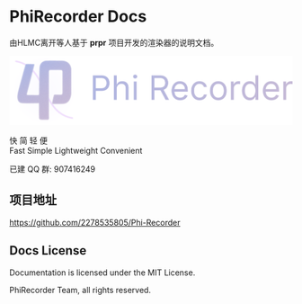 # PhiRecorder Docs

由HLMC离开等人基于 **prpr** 项目开发的渲染器的说明文档。

![Phi Recorder Banner](/docs/arts/banner.png)

快 简 轻 便  
Fast Simple Lightweight Convenient

已建 QQ 群: 907416249

## 项目地址

https://github.com/2278535805/Phi-Recorder

## Docs License

Documentation is licensed under the MIT License.

PhiRecorder Team, all rights reserved.
